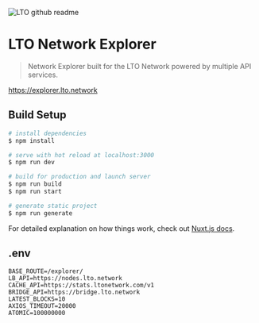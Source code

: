 ![LTO github readme](https://user-images.githubusercontent.com/100821/196711741-96cd4ba5-932a-4e95-b420-42d4d61c21fd.png)

# LTO Network Explorer

> Network Explorer built for the LTO Network powered by multiple API services.

https://explorer.lto.network

## Build Setup

``` bash
# install dependencies
$ npm install

# serve with hot reload at localhost:3000
$ npm run dev

# build for production and launch server
$ npm run build
$ npm run start

# generate static project
$ npm run generate
```

For detailed explanation on how things work, check out [Nuxt.js docs](https://nuxtjs.org).

## .env

```
BASE_ROUTE=/explorer/
LB_API=https://nodes.lto.network
CACHE_API=https://stats.ltonetwork.com/v1
BRIDGE_API=https://bridge.lto.network
LATEST_BLOCKS=10
AXIOS_TIMEOUT=20000
ATOMIC=100000000
```
